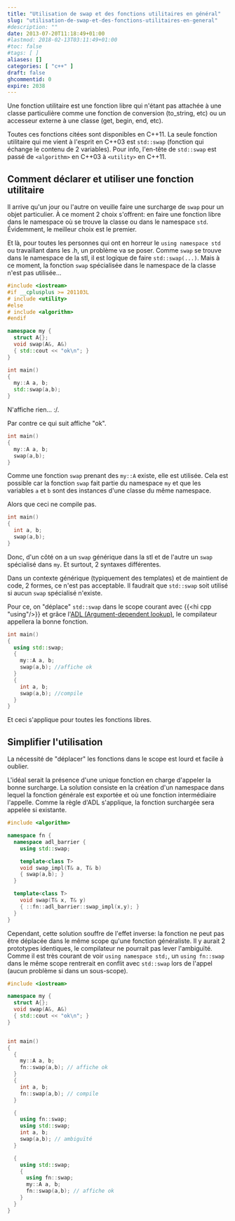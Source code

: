 ```yaml
---
title: "Utilisation de swap et des fonctions utilitaires en général"
slug: "utilisation-de-swap-et-des-fonctions-utilitaires-en-general"
#description: ""
date: 2013-07-20T11:18:49+01:00
#lastmod: 2018-02-13T03:11:49+01:00
#toc: false
#tags: [ ]
aliases: []
categories: [ "c++" ]
draft: false
ghcommentid: 0
expire: 2038
---
```


Une fonction utilitaire est une fonction libre qui n'étant pas attachée à une classe particulière comme une fonction de conversion (to_string, etc) ou un accesseur externe à une classe (get, begin, end, etc).

Toutes ces fonctions citées sont disponibles en C++11. La seule fonction utilitaire qui me vient à l'esprit en C++03 est `std::swap` (fonction qui échange le contenu de 2 variables). Pour info, l'en-tête de `std::swap` est passé de `<algorithm>` en C++03 à `<utility>` en C++11.

## Comment déclarer et utiliser une fonction utilitaire

Il arrive qu'un jour ou l'autre on veuille faire une surcharge de `swap` pour un objet particulier. À ce moment 2 choix s'offrent: en faire une fonction libre dans le namespace où se trouve la classe ou dans le namespace `std`. Évidemment, le meilleur choix est le premier.

Et là, pour toutes les personnes qui ont en horreur le `using namespace std` ou travaillant dans les .h, un problème va se poser. Comme `swap` se trouve dans le namespace de la stl, il est logique de faire `std::swap(...)`. Mais à ce moment, la fonction `swap` spécialisée dans le namespace de la classe n'est pas utilisée...

```cpp
#include <iostream>
#if __cplusplus >= 201103L
# include <utility>
#else
# include <algorithm>
#endif

namespace my {
  struct A{};
  void swap(A&, A&)
  { std::cout << "ok\n"; }
}

int main()
{
  my::A a, b;
  std::swap(a,b);
}
```

N'affiche rien... :/.

Par contre ce qui suit affiche "ok".

```cpp
int main()
{
  my::A a, b;
  swap(a,b);
}
```

Comme une fonction `swap` prenant des `my::A` existe, elle est utilisée. Cela est possible car la fonction `swap` fait partie du namespace `my` et que les variables `a` et `b` sont des instances d'une classe du même namespace.

Alors que ceci ne compile pas.

```cpp
int main()
{
  int a, b;
  swap(a,b);
}
```

Donc, d'un côté on a un `swap` générique dans la stl et de l'autre un `swap` spécialisé dans `my`.
Et surtout, 2 syntaxes différentes.

Dans un contexte générique (typiquement des templates) et de maintient de code, 2 formes, ce n'est pas acceptable.
Il faudrait que `std::swap` soit utilisé si aucun `swap` spécialisé n'existe.

Pour ce, on "déplace" `std::swap` dans le scope courant avec {{<hi cpp "using"/>}} et grâce l'[ADL (Argument-dependent lookup)](http://en.cppreference.com/w/cpp/language/adl), le compilateur appellera la bonne fonction.

```cpp
int main()
{
  using std::swap;
  {
    my::A a, b;
    swap(a,b); //affiche ok
  }
  {
    int a, b;
    swap(a,b); //compile
  }
}
```

Et ceci s'applique pour toutes les fonctions libres.

## Simplifier l'utilisation

La nécessité de "déplacer" les fonctions dans le scope est lourd et facile à oublier.

L'idéal serait la présence d'une unique fonction en charge d'appeler la bonne surcharge. La solution consiste en la création d'un namespace dans lequel la fonction générale est exportée et où une fonction intermédiaire l'appelle. Comme la règle d'ADL s'applique, la fonction surchargée sera appelée si existante.

```cpp
#include <algorithm>

namespace fn {
  namespace adl_barrier {
    using std::swap;

    template<class T>
    void swap_impl(T& a, T& b)
    { swap(a,b); }
  }

  template<class T>
    void swap(T& x, T& y)
    { ::fn::adl_barrier::swap_impl(x,y); }
  }
}
```

Cependant, cette solution souffre de l'effet inverse: la fonction ne peut pas être déplacée dans le même scope qu'une fonction généraliste. Il y aurait 2 prototypes identiques, le compilateur ne pourrait pas lever l'ambiguïté. Comme il est très courant de voir `using namespace std;`, un `using fn::swap` dans le même scope rentrerait en conflit avec `std::swap` lors de l'appel (aucun problème si dans un sous-scope).

```cpp
#include <iostream>

namespace my {
  struct A{};
  void swap(A&, A&)
  { std::cout << "ok\n"; }
}


int main()
{
  {
    my::A a, b;
    fn::swap(a,b); // affiche ok
  }
  {
    int a, b;
    fn::swap(a,b); // compile
  }

  {
    using fn::swap;
    using std::swap;
    int a, b;
    swap(a,b); // ambiguïté
  }

  {
    using std::swap;
    {
      using fn::swap;
      my::A a, b;
      fn::swap(a,b); // affiche ok
    }
  }
}
```
